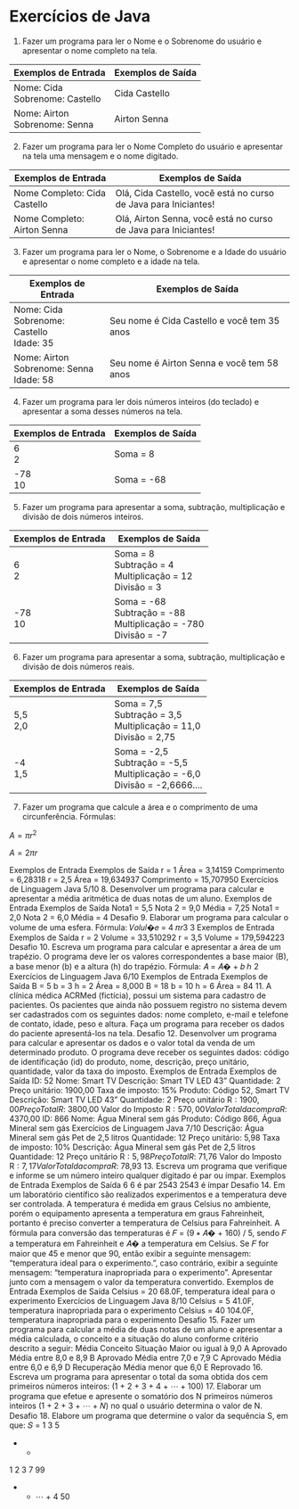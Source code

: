 # Exercícios de Java

1. Fazer um programa para ler o Nome e o Sobrenome do usuário e apresentar o nome completo na tela.

| Exemplos de Entrada | Exemplos de Saída |
| ------------------- | ----------------- |
| Nome: Cida<br>Sobrenome: Castello | Cida Castello |
| Nome: Airton<br>Sobrenome: Senna | Airton Senna |

2. Fazer um programa para ler o Nome Completo do usuário e apresentar na tela uma
mensagem e o nome digitado.

| Exemplos de Entrada | Exemplos de Saída |
| ------------------  | ----------------- |
| Nome Completo: Cida Castello | Olá, Cida Castello, você está no curso de Java para Iniciantes! |
| Nome Completo: Airton Senna | Olá, Airton Senna, você está no curso de Java para Iniciantes! |

3. Fazer um programa para ler o Nome, o Sobrenome e a Idade do usuário e apresentar
o nome completo e a idade na tela.

| Exemplos de Entrada | Exemplos de Saída |
| ------------------- | ----------------- |
| Nome: Cida<br>Sobrenome: Castello<br>Idade: 35 | Seu nome é Cida Castello e você tem 35 anos |
| Nome: Airton<br>Sobrenome: Senna<br>Idade: 58 | Seu nome é Airton Senna e você tem 58 anos |

4. Fazer um programa para ler dois números inteiros (do teclado) e apresentar a soma
desses números na tela.

| Exemplos de Entrada | Exemplos de Saída |
| ------------------- | ----------------- |
| 6<br>2 | Soma = 8 |
| -78<br>10 | Soma = -68 |

5. Fazer um programa para apresentar a soma, subtração, multiplicação e divisão de
dois números inteiros.

| Exemplos de Entrada | Exemplos de Saída |
| ------------------- | ----------------- |
| 6<br>2| Soma = 8<br>Subtração = 4<br>Multiplicação = 12<br>Divisão = 3 |
| -78<br>10 | Soma = -68<br>Subtração = -88<br>Multiplicação = -780<br>Divisão = -7 |

6. Fazer um programa para apresentar a soma, subtração, multiplicação e divisão de
dois números reais.

| Exemplos de Entrada | Exemplos de Saída |
| ------------------- | ----------------- |
| 5,5<br>2,0 |Soma = 7,5<br>Subtração = 3,5<br>Multiplicação = 11,0<br>Divisão = 2,75 |
| -4<br>1,5 | Soma = -2,5<br>Subtração = -5,5<br>Multiplicação = -6,0<br>Divisão = -2,6666.... |

7. Fazer um programa que calcule a área e o comprimento de uma circunferência.
Fórmulas:

$A = \pi r^2$

$A = 2 \pi r$

Exemplos de Entrada
Exemplos de Saída
r = 1
Área = 3,14159
Comprimento = 6,28318
r = 2,5
Área = 19,634937
Comprimento = 15,707950
Exercícios de Linguagem Java
5/10
8. Desenvolver um programa para calcular e apresentar a média aritmética de duas
notas de um aluno.
Exemplos de Entrada
Exemplos de Saída
Nota1 = 5,5
Nota 2 = 9,0
Média = 7,25
Nota1 = 2,0
Nota 2 = 6,0
Média = 4
Desafio
9. Elaborar um programa para calcular o volume de uma esfera.
Fórmula:
𝑉𝑜𝑙𝑢𝑙�𝑒 = 4 𝜋𝑟3
3
Exemplos de Entrada
Exemplos de Saída
r = 2
Volume = 33,510292
r = 3,5
Volume = 179,594223
Desafio
10. Escreva um programa para calcular e apresentar a área de um trapézio. O programa
deve ler os valores correspondentes a base maior (B), a base menor (b) e a altura (h)
do trapézio.
Fórmula:
𝐴 = 𝐴� + 𝑏
ℎ
2
Exercícios de Linguagem Java
6/10
Exemplos de Entrada
Exemplos de Saída
B = 5
b = 3
h = 2
Área = 8,000
B = 18
b = 10
h = 6
Área = 84
11. A clínica médica ACRMed (fictícia), possui um sistema para cadastro de pacientes.
Os pacientes que ainda não possuem registro no sistema devem ser cadastrados com
os seguintes dados: nome completo, e-mail e telefone de contato, idade, peso e altura.
Faça um programa para receber os dados do paciente apresentá-los na tela.
Desafio
12. Desenvolver um programa para calcular e apresentar os dados e o valor total da venda
de um determinado produto. O programa deve receber os seguintes dados: código de
identificação (id) do produto, nome, descrição, preço unitário, quantidade, valor da
taxa do imposto.
Exemplos de Entrada
Exemplos de Saída
ID: 52
Nome: Smart TV
Descrição: Smart TV LED 43”
Quantidade: 2
Preço unitário: 1900,00
Taxa de imposto: 15%
Produto: Código 52, Smart TV
Descrição: Smart TV LED 43”
Quantidade: 2
Preço unitário R$: 1900,00
Preço Total R$: 3800,00
Valor do Imposto R$: 570,00
Valor Total da compra R$: 4370,00
ID: 866
Nome: Água Mineral sem gás
Produto: Código 866, Água Mineral sem
gás
Exercícios de Linguagem Java
7/10
Descrição: Água Mineral sem gás Pet de
2,5 litros
Quantidade: 12
Preço unitário: 5,98
Taxa de imposto: 10%
Descrição: Água Mineral sem gás Pet de
2,5 litros
Quantidade: 12
Preço unitário R$: 5,98
Preço Total R$: 71,76
Valor do Imposto R$: 7,17
Valor Total da compra R$: 78,93
13. Escreva um programa que verifique e informe se um número inteiro qualquer digitado
é par ou ímpar.
Exemplos de Entrada
Exemplos de Saída
6
6 é par
2543
2543 é ímpar
Desafio
14. Em um laboratório científico são realizados experimentos e a temperatura deve ser
controlada. A temperatura é medida em graus Celsius no ambiente, porém o
equipamento apresenta a temperatura em graus Fahreinheit, portanto é preciso
converter a temperatura de Celsius para Fahreinheit.
A fórmula para conversão das temperaturas é 𝐹 = (9 ∗ 𝐴� + 160) / 5, sendo 𝐹 a
temperatura em Fahreinheit e 𝐴� a temperatura em Celsius. Se 𝐹 for maior que 45 e
menor que 90, então exibir a seguinte mensagem: “temperatura ideal para o
experimento.”, caso contrário, exibir a seguinte mensagem: “temperatura inapropriada
para o experimento”. Apresentar junto com a mensagem o valor da temperatura
convertido.
Exemplos de Entrada
Exemplos de Saída
Celsius = 20
68.0F,
temperatura
ideal
para
o
experimento
Exercícios de Linguagem Java
8/10
Celsius = 5
41.0F, temperatura inapropriada para o
experimento
Celsius = 40
104.0F, temperatura inapropriada para o
experimento
Desafio
15. Fazer um programa para calcular a média de duas notas de um aluno e apresentar a
média calculada, o conceito e a situação do aluno conforme critério descrito a seguir:
Média
Conceito
Situação
Maior ou igual à 9,0
A
Aprovado
Média entre 8,0 e 8,9
B
Aprovado
Média entre 7,0 e 7,9
C
Aprovado
Média entre 6,0 e 6,9
D
Recuperação
Média menor que 6,0
E
Reprovado
16. Escreva um programa para apresentar o total da soma obtida dos cem primeiros
números inteiros:
(1 + 2 + 3 + 4 + ⋯ + 100)
17. Elaborar um programa que efetue e apresente o somatório dos N primeiros números
inteiros (1 + 2 + 3 + ⋯ + 𝑁) no qual o usuário determina o valor de N.
Desafio
18. Elabore um programa que determine o valor da sequência S, em que:
𝑆 =
1
3
5
+ +
1
2
3
7
99
+ + ⋯ +
4
50